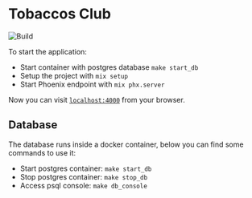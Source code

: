 # Tobaccos Club
![Build](https://github.com/edgarlatorre/tobaccos_club/workflows/Build/badge.svg)

To start the application:

  * Start container with postgres database `make start_db`
  * Setup the project with `mix setup`
  * Start Phoenix endpoint with `mix phx.server`

Now you can visit [`localhost:4000`](http://localhost:4000) from your browser.

## Database
The database runs inside a docker container, below you can find some commands to use it:

  * Start postgres container: `make start_db`
  * Stop postgres container: `make stop_db`
  * Access psql console: `make db_console`
